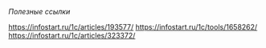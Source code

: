 *Полезные ссылки*

https://infostart.ru/1c/articles/193577/
https://infostart.ru/1c/tools/1658262/
https://infostart.ru/1c/articles/323372/


